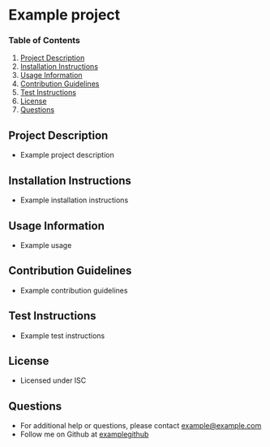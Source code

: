 # Example project
  
  ### Table of Contents
  1. [Project Description](#description)
  2. [Installation Instructions](#installation)
  3. [Usage Information](#usage)
  4. [Contribution Guidelines](#contribution)
  5. [Test Instructions](#tests)
  6. [License](#license)
  7. [Questions](#questions)

  ## Project Description
  * Example project description
  
  ## Installation Instructions
  * Example installation instructions

  ## Usage Information
  * Example usage

  ## Contribution Guidelines
  * Example contribution guidelines

  ## Test Instructions
  * Example test instructions

  ## License
  * Licensed under ISC
  
  ## Questions
  * For additional help or questions, please contact example@example.com
  * Follow me on Github at [examplegithub](http://github.com/examplegithub)